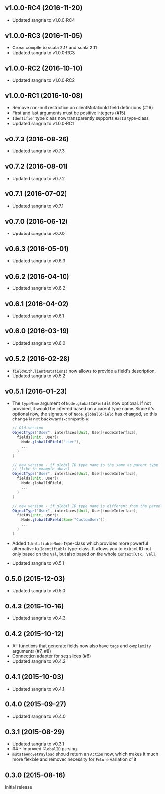 ## v1.0.0-RC4 (2016-11-20)

* Updated sangria to v1.0.0-RC4

## v1.0.0-RC3 (2016-11-05)

* Cross compile to scala 2.12 and scala 2.11
* Updated sangria to v1.0.0-RC3

## v1.0.0-RC2 (2016-10-10)

* Updated sangria to v1.0.0-RC2

## v1.0.0-RC1 (2016-10-08)

* Remove non-null restriction on clientMutationId field definitions (#16)
* First and last arguments must be positive integers (#15)
* `Identifier` type class now transparently supports `HasId` type-class
* Updated sangria to v1.0.0-RC1

## v0.7.3 (2016-08-26)

* Updated sangria to v0.7.3

## v0.7.2 (2016-08-01)

* Updated sangria to v0.7.2

## v0.7.1 (2016-07-02)

* Updated sangria to v0.7.1

## v0.7.0 (2016-06-12)

* Updated sangria to v0.7.0

## v0.6.3 (2016-05-01)

* Updated sangria to v0.6.3

## v0.6.2 (2016-04-10)

* Updated sangria to v0.6.2

## v0.6.1 (2016-04-02)

* Updated sangria to v0.6.1

## v0.6.0 (2016-03-19)

* Updated sangria to v0.6.0

## v0.5.2 (2016-02-28)

* `fieldWithClientMutationId` now allows to provide a field's description.
* Updated sangria to v0.5.2

## v0.5.1 (2016-01-23)

* The `typeName` argument of `Node.globalIdField` is now optional. If not provided, it would be inferred based on a parent type name.
  Since it's optional now, the signature of `Node.globalIdField` has changed, so this change is not backwards-compatible:
  
  ```scala
  // Old version 
  ObjectType("User", interfaces[Unit, User](nodeInterface),
    fields[Unit, User](
      Node.globalIdField("User"),
      ...
    )
  )
  
  // new version - if global ID type name is the same as parent type 
  // (like in example above)
  ObjectType("User", interfaces[Unit, User](nodeInterface),
    fields[Unit, User](
      Node.globalIdField,
      ...
    )
  )
     
  // new version - if global ID type name is different from the parent type name
  ObjectType("User", interfaces[Unit, User](nodeInterface),
    fields[Unit, User](
      Node.globalIdField(Some("CustomUser")),
      ...
    )
  )   
  ```
* Added `IdentifiableNode` type-class which provides more powerful alternative to `Identifiable` type-class. It allows you to extract ID not only based on
  the `Val`, but also based on the whole `Context[Ctx, Val]`.
* Updated sangria to v0.5.1
  
## 0.5.0 (2015-12-03)

* Updated sangria to v0.5.0

## 0.4.3 (2015-10-16)

* Updated sangria to v0.4.3

## 0.4.2 (2015-10-12)

* All functions that generate fields now also have `tags` and `complexity` arguments (#7, #8)
* Connection adapter for seq slices (#6)
* Updated sangria to v0.4.2

## 0.4.1 (2015-10-03)

* Updated sangria to v0.4.1

## 0.4.0 (2015-09-27)

* Updated sangria to v0.4.0

## 0.3.1 (2015-08-29)

* Updated sangria to v0.3.1
* #4 - Improved `GlobalID` parsing
* `mutateAndGetPayload` should return an `Action` now, which makes it much more flexible and removed necessity for `Future` variation of it

## 0.3.0 (2015-08-16)

Initial release
